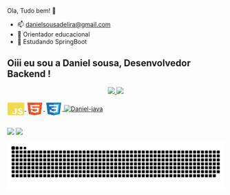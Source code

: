 Ola, Tudo bem! 👋
 


- 📫 danielsousadelira@gmail.com
- 🔭 Orientador educacional
- 🌱 Estudando SpringBoot

## Oiii eu sou a Daniel sousa, Desenvolvedor Backend !
<div align="center">
  <a href="https://github.com/Danielscript1">
  <img height="100em" src="https://github-readme-stats.vercel.app/api?username=Danielscript1&show_icons=true&theme=aura&include_all_commits=true&count_private=true"/>
  <img height="100em" src="https://github-readme-stats.vercel.app/api/top-langs/?username=Danielscript1&layout=compact&langs_count=7&theme=aura"/>
</div>
<div style="display: inline_block"><br>
  <img align="center" alt="Rafa-Js" height="30" width="40" src="https://raw.githubusercontent.com/devicons/devicon/master/icons/javascript/javascript-plain.svg">
  
  <img align="center" alt="Daniel-HTML" height="30" width="40" src="https://raw.githubusercontent.com/devicons/devicon/master/icons/html5/html5-original.svg">
  
  <img align="center" alt="Daniel-CSS" height="30" width="40" src="https://raw.githubusercontent.com/devicons/devicon/master/icons/css3/css3-original.svg">
   
  
  <img align="center" alt="Daniel-java" height="30" width="40" src="https://cdn.jsdelivr.net/gh/devicons/devicon/icons/spring/spring-original.svg"> 
  
</div>
  
  ##
 
<div> 
  

 	
  <a href = "mailto:danielsousadelira@gmail.com"><img src="https://img.shields.io/badge/-Gmail-%23333?style=for-the-badge&logo=gmail&logoColor=white" target="_blank"></a>
  <a href="https://www.linkedin.com/in/daniel-sousa-4968b818a/" target="_blank"><img src="https://img.shields.io/badge/-LinkedIn-%230077B5?style=for-the-badge&logo=linkedin&logoColor=white" target="_blank"></a> 
 
  ![Snake animation](https://github.com/Danielscript1/Danielscript1/blob/output/github-contribution-grid-snake.svg)
 




 
